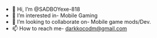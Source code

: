 - 👋 Hi, I’m @SADBOYexe-818
- 👀 I’m interested in- Mobile Gaming 
- 💞️ I’m looking to collaborate on- Mobile game mods/Dev.
- 📫 How to reach me- darkkocodm@gmail.com

<!---
SADBOYexe-818/SADBOYexe-818 is a ✨ special ✨ repository because its `README.md` (this file) appears on your GitHub profile.
You can click the Preview link to take a look at your changes.
--->
